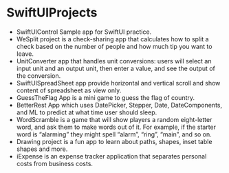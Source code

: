 # SwiftUIProjects
- SwiftUIControl Sample app for SwiftUI practice.
- WeSplit project is a check-sharing app that calculates how to split a check based on the number of people and how much tip you want to leave.
- UnitConverter app that handles unit conversions: users will select an input unit and an output unit, then enter a value, and see the output of the conversion.
- SwiftUISpreadSheet app provide horizontal and vertical scroll and show content of spreadsheet as view only.
- GuessTheFlag App is a mini game to guess the flag of country.
- BetterRest App which uses DatePicker, Stepper, Date, DateComponents, and ML to predict at what time user should sleep.
- WordScramble is a game that will show players a random eight-letter word, and ask them to make words out of it. For example, if the starter word is “alarming” they might spell “alarm”, “ring”, “main”, and so on.
- Drawing project is a fun app to learn about paths, shapes, inset table shapes and more.
- iExpense is an expense tracker application that separates personal costs from business costs.
